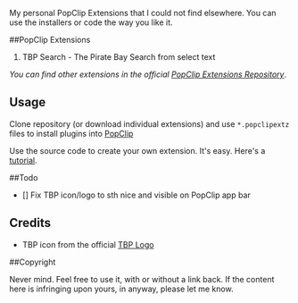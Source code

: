 My personal PopClip Extensions that I could not find elsewhere. You can use the installers or code the way you like it. 


##PopClip Extensions

1. TBP Search - The Pirate Bay Search from select text

*You can find other extensions in the official* [*PopClip Extensions Repository*](http://pilotmoon.com/popclip/extensions).


## Usage ##
Clone repository (or download individual extensions) and use `*.popclipextz` files to install plugins into [PopClip](https://itunes.apple.com/us/app/popclip/id445189367?mt=12&uo=4&partnerId=30&siteID=vRL5rYo4h5A "PopClip")

Use the source code to create your own extension. It's easy. Here's a [tutorial](http://mac.tutsplus.com/tutorials/customization/create-your-own-custom-extension-for-popclip/).


##Todo

- [] Fix TBP icon/logo to sth nice and visible on PopClip app bar


## Credits ##

- TBP icon from the official [TBP Logo](http://thepiratebay.sx/static/img/tpblogo_sm_ny.gif)


##Copyright
 
Never mind. Feel free to use it, with or without a link back. If the content here is infringing upon yours, in anyway, please let me know.